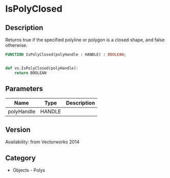 # IsPolyClosed

## Description
Returns true if the specified polyline or polygon is a closed shape, and false otherwise.

```pascal
FUNCTION IsPolyClosed(polyHandle : HANDLE) : BOOLEAN;
```

```python

def vs.IsPolyClosed(polyHandle):
    return BOOLEAN
```

## Parameters
|Name|Type|Description|
|---|---|---|
|polyHandle|HANDLE||

## Version
Availability: from Vectorworks 2014
## Category
* Objects - Polys

